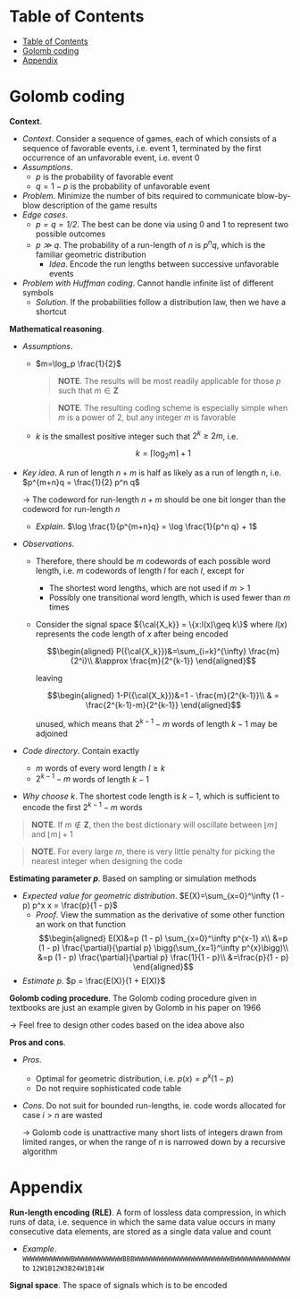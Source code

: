 <!-- TOC titleSize:1 tabSpaces:2 depthFrom:1 depthTo:6 withLinks:1 updateOnSave:1 orderedList:0 skip:0 title:1 charForUnorderedList:* -->
# Table of Contents
- [Table of Contents](#table-of-contents)
- [Golomb coding](#golomb-coding)
- [Appendix](#appendix)
<!-- /TOC -->

# Golomb coding
**Context**.
* *Context*. Consider a sequence of games, each of which consists of a sequence of favorable events, i.e. event 1, terminated by the first occurrence of an unfavorable event, i.e. event 0
* *Assumptions*.
    * $p$ is the probability of favorable event
    * $q=1-p$ is the probability of unfavorable event
* *Problem*. Minimize the number of bits required to communicate blow-by-blow description of the game results
* *Edge cases*.
    * *$p = q = 1/2$*. The best can be done via using 0 and 1 to represent two possible outcomes
    * *$p \gg q$*. The probability of a run-length of $n$ is $p^nq$, which is the familiar geometric distribution
        * *Idea*. Encode the run lengths between successive unfavorable events
* *Problem with Huffman coding*. Cannot handle infinite list of different symbols
    * *Solution*. If the probabilities follow a distribution law, then we have a shortcut

**Mathematical reasoning**.
* *Assumptions*.
    * $m=\log_p \frac{1}{2}$

        >**NOTE**. The results will be most readily applicable for those $p$ such that $m\in\mathbf{Z}$

        >**NOTE**. The resulting coding scheme is especially simple when $m$ is a power of $2$, but any integer $m$ is favorable
    
    * $k$ is the smallest positive integer such that $2^k \geq 2m$, i.e.

        $$k = \lceil\log_2 m\rceil + 1$$
* *Key idea*. A run of length $n+m$ is half as likely as a run of length $n$, i.e. $p^{m+n}q = \frac{1}{2} p^n q$

    $\to$ The codeword for run-length $n+m$ should be one bit longer than the codeword for run-length $n$
    * *Explain*. $\log \frac{1}{p^{m+n}q} = \log \frac{1}{p^n q} + 1$
* *Observations*.
    * Therefore, there should be $m$ codewords of each possible word length, i.e. $m$ codewords of length $l$ for each $l$, except for 
        * The shortest word lengths, which are not used if $m > 1$
        * Possibly one transitional word length, which is used fewer than $m$ times
    * Consider the signal space ${\cal{X_k}} = \{x:l(x)\geq k\}$ where $l(x)$ represents the code length of $x$ after being encoded

        $$\begin{aligned}
        P({\cal{X_k}})&=\sum_{i=k}^{\infty} \frac{m}{2^i}\\
        &\approx \frac{m}{2^{k-1}}
        \end{aligned}$$

        leaving 
        
        $$\begin{aligned}
        1-P({\cal{X_k}})&=1 - \frac{m}{2^{k-1}}\\
        & = \frac{2^{k-1}-m}{2^{k-1}}
        \end{aligned}$$
        
        unused, which means that $2^{k-1}-m$ words of length $k-1$ may be adjoined
* *Code directory*. Contain exactly 
    * $m$ words of every word length $l \geq k$
    * $2^{k-1}-m$ words of length $k-1$
* *Why choose $k$*. The shortest code length is $k-1$, which is sufficient to encode the first $2^{k-1}-m$ words

>**NOTE**. If $m \notin \mathbf{Z}$, then the best dictionary will oscillate between $\lfloor m\rfloor$ and $\lfloor m\rfloor + 1$

>**NOTE**. For every large $m$, there is very little penalty for picking the nearest integer when designing the code

**Estimating parameter $p$**. Based on sampling or simulation methods
* *Expected value for geometric distribution*. $E(X)=\sum_{x=0}^\infty (1 - p) p^x x = \frac{p}{1 - p}$
    * *Proof*. View the summation as the derivative of some other function an work on that function
        $$\begin{aligned}
        E(X)&=p (1 - p) \sum_{x=0}^\infty p^{x-1} x\\
        &=p (1 - p) \frac{\partial}{\partial p} \bigg(\sum_{x=1}^\infty p^{x}\bigg)\\
        &=p (1 - p) \frac{\partial}{\partial p} \frac{1}{1 - p}\\
        &=\frac{p}{1 - p}
        \end{aligned}$$
* *Estimate $p$*. $p = \frac{E(X)}{1 + E(X)}$

**Golomb coding procedure**. The Golomb coding procedure given in textbooks are just an example given by Golomb in his paper on 1966

$\to$ Feel free to design other codes based on the idea above also

**Pros and cons**.
* *Pros*. 
    * Optimal for geometric distribution, i.e. $p(x) = p^x (1 - p)$
    * Do not require sophisticated code table
* *Cons*. Do not suit for bounded run-lengths, ie. code words allocated for case $i > n$ are wasted

    $\to$ Golomb code is unattractive many short lists of integers drawn from limited ranges, or when the range of $n$ is narrowed down by a recursive algorithm

# Appendix
**Run-length encoding (RLE)**. A form of lossless data compression, in which runs of data, i.e. sequence in which the same data value occurs in many consecutive data elements, are stored as a single data value and count
* *Example*. `WWWWWWWWWWWWBWWWWWWWWWWWWBBBWWWWWWWWWWWWWWWWWWWWWWWWBWWWWWWWWWWWWWW` to `12W1B12W3B24W1B14W`

**Signal space**. The space of signals which is to be encoded